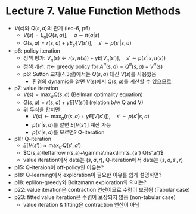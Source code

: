 # Lecture 7. Value Function Methods

- $V(s)$와 $Q(s,a)$의 관계 (lec-6, p6)
  - $V(s) = E_{a}[Q(s,a)],\quad a\sim \pi(a|s)$
  - $Q(s,a) = r(s,a) + \gamma E_{s'}[V(s')],\quad s'\sim p(s'|s,a)$  
- p6: policy iteration  
  - 정책 평가:
  $V_\pi(s)\leftarrow r(s,\pi(s))+\gamma E\left[V_\pi(s')\right], \quad s'\sim p(s'|s,\pi(s))$   
  - 정책 개선:
  $\pi\leftarrow$ greedy policy for $A^\pi(s,a)=Q^\pi(s,a)-V^\pi(s)$
  - p6: Sutton 교재(4.3절)에서는 $Q(s,a)$ 대신 $V(s)$를 사용했음  
    - 환경의 dynamic을 알면 $V(s)$에서 $Q(s,a)$를 계산할 수 있으므로 
- p7: value iteration
  - $V(s) = \max_{a}Q(s,a)$ (Bellman optimality equation)
  - $Q(s,a)=r(s,a)+\gamma E[V(s')]$ (relation b/w Q and V)
  - 위 두식을 합치면
    - $V(s)\leftarrow \max_{a} \left( r(s,a)+\gamma E[V(s')] \right),\quad s'\sim p(s'|s,a)$    
    - $p(s'|s,a)$를 알면 $E[V(s')]$ 계산 가능
    - $p(s'|s,a)$를 모르면? Q-iteration
- p11: Q-iteration
  - $E[V(s')]\approx \max_{a'} Q(s',a')$
  - $Q(s,a)\leftarrow r(s,a)+\gamma\max\limits_{a'} Q(s',a')$
  - value iteration에서 data는 $(s,a,r)$, Q-iteration에서 data는 $(s,a,s',r)$
- p15: Q-iteraion이 off-policy인 이유는?
- p18: Q-learning에서 exploration이 필요한 이유를 쉽게 설명하면?
- p18: eplilon-greedy와 Boltzmann exploration의 의미는?
- p22: value iteration은 contraction 연산이므로 수렴이 보장됨 (Tabular case)
- p23: fitted value iteration은 수렴이 보장되지 않음 (non-tabular case)
  - value iteration & fitting은 contraction 연산이 아님
  


